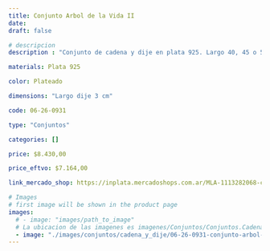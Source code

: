 ```yaml
---
title: Conjunto Arbol de la Vida II
date: 
draft: false

# descripcion
description : "Conjunto de cadena y dije en plata 925. Largo 40, 45 o 50 cm a elección."

materials: Plata 925

color: Plateado

dimensions: "Largo dije 3 cm"

code: 06-26-0931

type: "Conjuntos"

categories: []

price: $8.430,00

price_eftvo: $7.164,00

link_mercado_shop: https://inplata.mercadoshops.com.ar/MLA-1113282068-conjunto-cadena-y-dije-de-plata-arbol-de-la-vida-ii-_JM

# Images
# first image will be shown in the product page
images:
  # - image: "images/path_to_image"
  # La ubicacion de las imagenes es imagenes/Conjuntos/Conjuntos.Cadena y Dije/06-26-0931-conjunto-arbol-de-la-vida-ii
  - image: "./images/conjuntos/cadena_y_dije/06-26-0931-conjunto-arbol-de-la-vida-ii.jpg"
---
```

